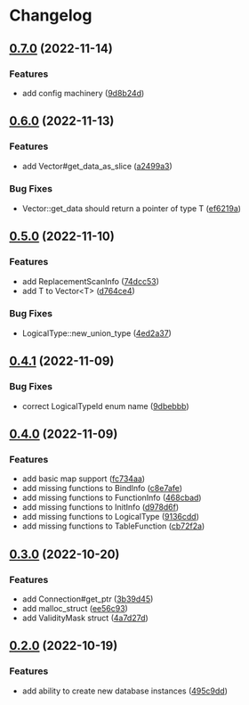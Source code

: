 # Changelog

## [0.7.0](https://github.com/Mause/duckdb-extension-framework/compare/v0.6.0...v0.7.0) (2022-11-14)


### Features

* add config machinery ([9d8b24d](https://github.com/Mause/duckdb-extension-framework/commit/9d8b24d75cef28cb6094881e36b7904beb0ac8f0))

## [0.6.0](https://github.com/Mause/duckdb-extension-framework/compare/v0.5.0...v0.6.0) (2022-11-13)


### Features

* add Vector#get_data_as_slice ([a2499a3](https://github.com/Mause/duckdb-extension-framework/commit/a2499a3802c81a3f9024d4adc338d10af1fefdd4))


### Bug Fixes

* Vector::get_data should return a pointer of type T ([ef6219a](https://github.com/Mause/duckdb-extension-framework/commit/ef6219a28565f6943854d28f18acc5c41cdc28f7))

## [0.5.0](https://github.com/Mause/duckdb-extension-framework/compare/v0.4.1...v0.5.0) (2022-11-10)


### Features

* add ReplacementScanInfo ([74dcc53](https://github.com/Mause/duckdb-extension-framework/commit/74dcc534c7616244a900221e9f7fc4f7cd376f2c))
* add T to Vector&lt;T&gt; ([d764ce4](https://github.com/Mause/duckdb-extension-framework/commit/d764ce44d2bc8622cf7ae8593a953fd2524eaa5c))


### Bug Fixes

* LogicalType::new_union_type ([4ed2a37](https://github.com/Mause/duckdb-extension-framework/commit/4ed2a376a192a57ca2f8cda64e6e32ea84c115c4))

## [0.4.1](https://github.com/Mause/duckdb-extension-framework/compare/v0.4.0...v0.4.1) (2022-11-09)


### Bug Fixes

* correct LogicalTypeId enum name ([9dbebbb](https://github.com/Mause/duckdb-extension-framework/commit/9dbebbbc52213871f3bc0b75e3b606544f758ff6))

## [0.4.0](https://github.com/Mause/duckdb-extension-framework/compare/v0.3.0...v0.4.0) (2022-11-09)


### Features

* add basic map support ([fc734aa](https://github.com/Mause/duckdb-extension-framework/commit/fc734aa81b0d38439b983d3fd3e3deea0ef9b5e4))
* add missing functions to BindInfo ([c8e7afe](https://github.com/Mause/duckdb-extension-framework/commit/c8e7afe0f78ee4fdf05a180bbe0e68f286ab7988))
* add missing functions to FunctionInfo ([468cbad](https://github.com/Mause/duckdb-extension-framework/commit/468cbad542952cd3dc1602da125e5f5c6492581d))
* add missing functions to InitInfo ([d978d6f](https://github.com/Mause/duckdb-extension-framework/commit/d978d6fb0931c491a6f4aa8800bbae975f1a59e6))
* add missing functions to LogicalType ([9136cdd](https://github.com/Mause/duckdb-extension-framework/commit/9136cdde431d9a528889cd35ee2bf32aac7a18fe))
* add missing functions to TableFunction ([cb72f2a](https://github.com/Mause/duckdb-extension-framework/commit/cb72f2a850c7b0caa2d6743cba593c026acc06f4))

## [0.3.0](https://github.com/Mause/duckdb-extension-framework/compare/v0.2.0...v0.3.0) (2022-10-20)


### Features

* add Connection#get_ptr ([3b39d45](https://github.com/Mause/duckdb-extension-framework/commit/3b39d45cefac1bad424fd5a6e59ff3b51235a8eb))
* add malloc_struct ([ee56c93](https://github.com/Mause/duckdb-extension-framework/commit/ee56c93804c9b67b64ed39ff5ac8f1557009c806))
* add ValidityMask struct ([4a7d27d](https://github.com/Mause/duckdb-extension-framework/commit/4a7d27d20dfbb52096156c7c8d119d46b085ead3))

## [0.2.0](https://github.com/Mause/duckdb-extension-framework/compare/v0.1.3...v0.2.0) (2022-10-19)


### Features

* add ability to create new database instances ([495c9dd](https://github.com/Mause/duckdb-extension-framework/commit/495c9dd849fd03b58389d85ee9dea12bd210d8dc))
